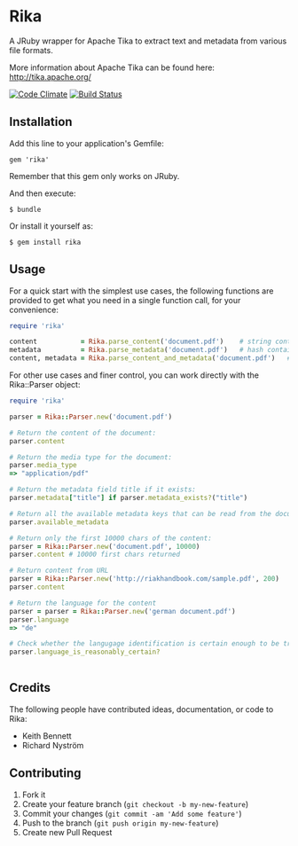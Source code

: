 # Rika

A JRuby wrapper for Apache Tika to extract text and metadata from various file formats.

More information about Apache Tika can be found here: http://tika.apache.org/

[![Code Climate](https://codeclimate.com/github/ricn/rika.png)](https://codeclimate.com/github/ricn/rika)
[![Build Status](https://travis-ci.org/ricn/rika.png?branch=master)](https://travis-ci.org/ricn/rika)

## Installation

Add this line to your application's Gemfile:

    gem 'rika'

Remember that this gem only works on JRuby.

And then execute:

    $ bundle

Or install it yourself as:

    $ gem install rika

## Usage

For a quick start with the simplest use cases, the following functions
are provided to get what you need in a single function call, for your convenience:

```ruby
require 'rika'

content           = Rika.parse_content('document.pdf')    # string containing all content text
metadata          = Rika.parse_metadata('document.pdf')   # hash containing the document metadata
content, metadata = Rika.parse_content_and_metadata('document.pdf')   # both of the above
```

For other use cases and finer control, you can work directly with the Rika::Parser object:

```ruby
require 'rika'

parser = Rika::Parser.new('document.pdf')

# Return the content of the document:
parser.content 

# Return the media type for the document:
parser.media_type 
=> "application/pdf"

# Return the metadata field title if it exists:
parser.metadata["title"] if parser.metadata_exists?("title") 

# Return all the available metadata keys that can be read from the document
parser.available_metadata

# Return only the first 10000 chars of the content:
parser = Rika::Parser.new('document.pdf', 10000)
parser.content # 10000 first chars returned

# Return content from URL
parser = Rika::Parser.new('http://riakhandbook.com/sample.pdf', 200)
parser.content

# Return the language for the content
parser = parser = Rika::Parser.new('german document.pdf')
parser.language
=> "de"

# Check whether the langugage identification is certain enough to be trusted
parser.language_is_reasonably_certain?
	
```

## Credits
The following people have contributed ideas, documentation, or code to Rika:
* Keith Bennett
* Richard Nyström

## Contributing

1. Fork it
2. Create your feature branch (`git checkout -b my-new-feature`)
3. Commit your changes (`git commit -am 'Add some feature'`)
4. Push to the branch (`git push origin my-new-feature`)
5. Create new Pull Request
